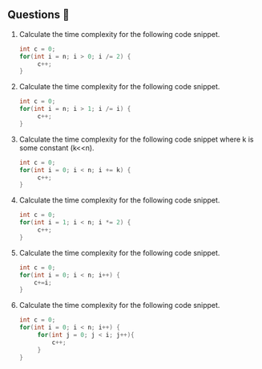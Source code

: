 ## Questions 📝

1. Calculate the time complexity for the following code snippet.

   ```cpp
   int c = 0;
   for(int i = n; i > 0; i /= 2) {
        c++;
   }
   ```

   
2. Calculate the time complexity for the following code snippet.

   ```cpp
   int c = 0;
   for(int i = n; i > 1; i /= i) {
        c++;
   }
   ```

   
3. Calculate the time complexity for the following code snippet where k is some constant (k<<n).

   ```cpp
   int c = 0;
   for(int i = 0; i < n; i += k) {
        c++;
   }


4. Calculate the time complexity for the following code snippet.

   ```cpp
   int c = 0;
   for(int i = 1; i < n; i *= 2) {
        c++;
   }
   ```

   
5. Calculate the time complexity for the following code snippet.

   ```cpp
   int c = 0;
   for(int i = 0; i < n; i++) {
       c+=i;
   }
   ```

   
6. Calculate the time complexity for the following code snippet.

   ```cpp
   int c = 0;
   for(int i = 0; i < n; i++) {
        for(int j = 0; j < i; j++){
            c++;
        }
   }
   ```
